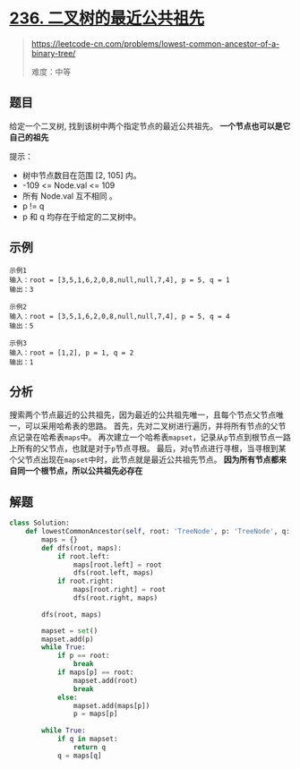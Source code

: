 # [236. 二叉树的最近公共祖先](https://leetcode-cn.com/problems/lowest-common-ancestor-of-a-binary-tree/)
> https://leetcode-cn.com/problems/lowest-common-ancestor-of-a-binary-tree/
>
> 难度：中等

## 题目
给定一个二叉树, 找到该树中两个指定节点的最近公共祖先。
**一个节点也可以是它自己的祖先**

提示：
- 树中节点数目在范围 [2, 105] 内。
- -109 <= Node.val <= 109
- 所有 Node.val 互不相同 。
- p != q
- p 和 q 均存在于给定的二叉树中。

## 示例

```
示例1
输入：root = [3,5,1,6,2,0,8,null,null,7,4], p = 5, q = 1
输出：3

示例2
输入：root = [3,5,1,6,2,0,8,null,null,7,4], p = 5, q = 4
输出：5

示例3
输入：root = [1,2], p = 1, q = 2
输出：1
```

## 分析

搜索两个节点最近的公共祖先，因为最近的公共祖先唯一，且每个节点父节点唯一，可以采用哈希表的思路。
首先，先对二叉树进行遍历，并将所有节点的父节点记录在哈希表`maps`中。
再次建立一个哈希表`mapset`，记录从`p`节点到根节点一路上所有的父节点，也就是对于`p`节点寻根。
最后，对`q`节点进行寻根，当寻根到某个父节点出现在`mapset`中时，此节点就是最近公共祖先节点。
**因为所有节点都来自同一个根节点，所以公共祖先必存在**

## 解题

```python
class Solution:
    def lowestCommonAncestor(self, root: 'TreeNode', p: 'TreeNode', q: 'TreeNode') -> 'TreeNode':
        maps = {}
        def dfs(root, maps):
            if root.left:
                maps[root.left] = root
                dfs(root.left, maps)
            if root.right:
                maps[root.right] = root
                dfs(root.right, maps)
        
        dfs(root, maps)

        mapset = set()
        mapset.add(p)
        while True:
            if p == root:
                break
            if maps[p] == root:
                mapset.add(root)
                break
            else:
                mapset.add(maps[p])
                p = maps[p]
        
        while True:
            if q in mapset:
                return q
            q = maps[q]
 ```
